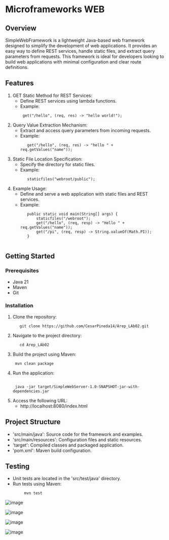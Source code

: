 # Microframeworks WEB

## Overview
SimpleWebFramework is a lightweight Java-based web framework designed to simplify the development of web applications. It provides an easy way to define REST services, handle static files, and extract query parameters from requests. This framework is ideal for developers looking to build web applications with minimal configuration and clear route definitions.

## Features

1. GET Static Method for REST Services:
   * Define REST services using lambda functions.
   * Example:
       ```
        get("/hello", (req, res) -> "hello world!");
      ```
2. Query Value Extraction Mechanism:
   * Extract and access query parameters from incoming requests.
   * Example:
     ```
        get("/hello", (req, res) -> "hello " + req.getValues("name"));

     ```
3. Static File Location Specification:
   * Specify the directory for static files.
   * Example:
     ```
        staticfiles("webroot/public");

     ```
4. Example Usage:
   * Define and serve a web application with static files and REST services.
   * Example:
     ```
        public static void main(String[] args) {
            staticfiles("/webroot");
            get("/hello", (req, resp) -> "Hello " + req.getValues("name"));
            get("/pi", (req, resp) -> String.valueOf(Math.PI));
        }


     ```
## Getting Started

  ### Prerequisites

  * Java 21
  * Maven
  * Git

  ### Installation

  1. Clone the repository:
     ```
        git clone https://github.com/CesarPineda14/Arep_LAb02.git

     ```
  2. Navigate to the project directory:
     ```
        cd Arep_LAb02

     ```
   3. Build the project using Maven:
      ```
       mvn clean package

      ```
  4. Run the application:
      ```
    
       java -jar target/SimpleWebServer-1.0-SNAPSHOT-jar-with-dependencies.jar

      ```
5. Access the following URL:
   * http://localhost:8080/index.html


## Project Structure

* 'src/main/java': Source code for the framework and examples.
* 'src/main/resources': Configuration files and static resources.
* 'target': Compiled classes and packaged application.
* 'pom.xml': Maven build configuration.


## Testing

* Unit tests are located in the 'src/test/java' directory.
* Run tests using Maven:
  ```
       mvn test

  ```
  
![image](https://github.com/user-attachments/assets/38d5d70f-0448-4948-b986-fa0b7179c8d2)



![image](https://github.com/user-attachments/assets/b2993b8b-b598-4416-bdaf-abc0e1b1919d)



![image](https://github.com/user-attachments/assets/9240b535-65b7-4847-b7d5-7869ad7a1382)



![image](https://github.com/user-attachments/assets/daa5c99a-af7d-40e1-8691-e42ded570aac)


  
